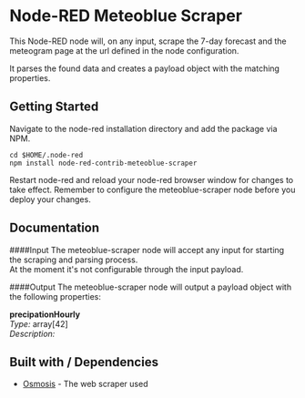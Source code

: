 Node-RED Meteoblue Scraper
==========================

This Node-RED node will, on any input, scrape the 7-day forecast and the meteogram page
at the url defined in the node configuration.

It parses the found data and creates a payload object with the matching properties.

Getting Started
---------------
Navigate to the node-red installation directory and add the package via NPM.
```
cd $HOME/.node-red
npm install node-red-contrib-meteoblue-scraper
```
Restart node-red and reload your node-red browser window for changes to take effect.
Remember to configure the meteoblue-scraper node before you deploy your changes.

Documentation
-------------
####Input
The meteoblue-scraper node will accept any input for starting the scraping and 
parsing process.  
At the moment it's not configurable through the input payload.

####Output
The meteoblue-scraper node will output a payload object with the following properties:

**precipationHourly**  
*Type:* array[42]  
*Description:* 

Built with / Dependencies
----------
- [Osmosis](https://github.com/rchipka/node-osmosis) - The web scraper used